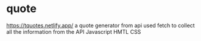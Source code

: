 # quote
https://tquotes.netlify.app/
a quote generator from api
used fetch to collect all the information from the API
Javascript
HMTL
CSS
